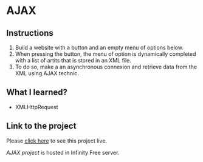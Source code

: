 # AJAX
## Instructions
1. Build a website with a button and an empty menu of options below.
2. When pressing the button, the menu of option is dynamically completed with a list of artits that is stored in an XML file.
3. To do so, make a an asynchronous connexion and retrieve data from the XML using AJAX technic.

## What I learned?
- XMLHttpRequest

## Link to the project
Please [click here](http://foc-dwes.epizy.com/dwec/07/catalogo_cd/) to see this project live.

*AJAX project* is hosted in Infinity Free server.

